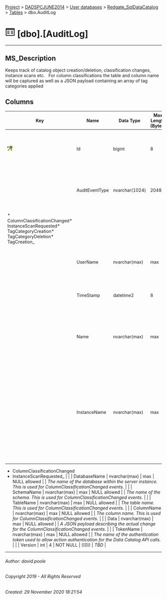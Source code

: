 #### 

[Project](../../../../readme.md) > [DADSPCJUNE2014](../../../readme.md) > [User databases](../../readme.md) > [Redgate_SqlDataCatalog](../readme.md) > [Tables](Tables.md) > dbo.AuditLog

# ![Tables](../../../../Images/Table32.png) [dbo].[AuditLog]

---

## <a name="#description"></a>MS_Description

Keeps track of catalog object creation/deletion, classification changes, instance scans etc.  
For column classifications the table and column name will be captured as well as a JSON payload containing an array of tag categories applied

## <a name="#columns"></a>Columns

| Key | Name | Data Type | Max Length (Bytes) | Nullability | Default | Description |
|---|---|---|---|---|---|---|
| [![Cluster Primary Key PK_AuditLog: Id](../../../../Images/pkcluster.png)](#indexes) | Id | bigint | 8 | NOT NULL |  | _The clustered primary key that uniquely identifies the dbo.AuditLog record._ |
|  | AuditEventType | nvarchar(1024) | 2048 | NOT NULL |  | _A short name for the type of event that is audited.  Examples may include the following.
* ColumnClassificationChanged* InstanceScanRequested* TagCategoryCreation* TagCategoryDeletion* TagCreation_ |
|  | UserName | nvarchar(max) | max | NULL allowed |  | _The login username that caused the event being audited_ |
|  | TimeStamp | datetime2 | 8 | NOT NULL |  | _The date/time at which the auditable event took place_ |
|  | Name | nvarchar(max) | max | NULL allowed |  | _Where some form of Tag or TagCategory event occurs this is the name of that Tag or TagCategory_ |
|  | InstanceName | nvarchar(max) | max | NULL allowed |  | _The database instance name.  Bear in mind that this may be the name of a server, cluster or availability group listener.  This will be NULL for tag maintenance activity.  It applies to two types of event.
* ColumnClassificationChanged
* InstanceScanRequested_ |
|  | DatabaseName | nvarchar(max) | max | NULL allowed |  | _The name of the database within the server instance. This is used for ColumnClassificationChanged events._ |
|  | SchemaName | nvarchar(max) | max | NULL allowed |  | _The name of the schema. This is used for ColumnClassificationChanged events._ |
|  | TableName | nvarchar(max) | max | NULL allowed |  | _The table name. This is used for ColumnClassificationChanged events._ |
|  | ColumnName | nvarchar(max) | max | NULL allowed |  | _The column name. This is used for ColumnClassificationChanged events._ |
|  | Data | nvarchar(max) | max | NULL allowed |  | _A JSON payload describing the actual change for the ColumnClassificationChanged events._ |
|  | TokenName | nvarchar(max) | max | NULL allowed |  | _The name of the authentication token used to allow action authentication for the Data Catalog API calls._ |
|  | Version | int | 4 | NOT NULL | ((0)) | _TBD_ |


---

###### Author:  david.poole

###### Copyright 2019 - All Rights Reserved

###### Created: 29 November 2020 18:21:54

